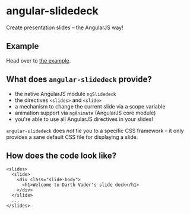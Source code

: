 # angular-slidedeck
Create presentation slides – the AngularJS way!

## Example
Head over to [the example](https://github.com/paperhive/angular-slidedeck-example).

## What does `angular-slidedeck` provide?
 * the native AngularJS module `ngSlidedeck`
 * the directives `<slides>` and `<slide>`
 * a mechanism to change the current slide via a scope variable
 * animation support via `ngAnimate` (AngularJS core module)
 * you're able to use all AngularJS directives in your slides!

`angular-slidedeck` does *not* tie you to a specific CSS framework – it only provides a sane default CSS file for displaying a slide.

## How does the code look like?
```
<slides>
  <slide>
    <div class="slide-body">
      <h1>Welcome to Darth Vader's slide deck</h1>
    </div>
  </slide>
  ...
</slides>
```
